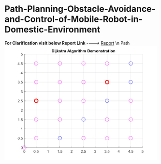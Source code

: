 # Path-Planning-Obstacle-Avoidance-and-Control-of-Mobile-Robot-in-Domestic-Environment
<B> For Clarification visit below Report Link </B>  ----> [Report](https://github.com/karansspk/Path-Planning-Obstacle-Avoidance-and-Control-of-Mobile-Robot-in-Domestic-Environment/blob/main/Mobile%20Robots%20Final%20Report.pdf) \n
Path 
![Dijkstra](https://github.com/karansspk/Path-Planning-Obstacle-Avoidance-and-Control-of-Mobile-Robot-in-Domestic-Environment/blob/main/Dijkstra_Path.png)

